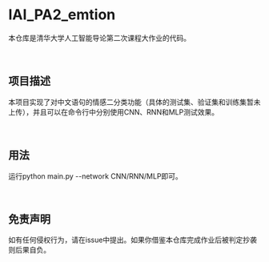 # IAI_PA2_emtion

本仓库是清华大学人工智能导论第二次课程大作业的代码。

<br>

## 项目描述
本项目实现了对中文语句的情感二分类功能（具体的测试集、验证集和训练集暂未上传），并且可以在命令行中分别使用CNN、RNN和MLP测试效果。

<br>

## 用法
运行python main.py --network CNN/RNN/MLP即可。

<br>

## 免责声明
如有任何侵权行为，请在issue中提出。如果你借鉴本仓库完成作业后被判定抄袭则后果自负。
